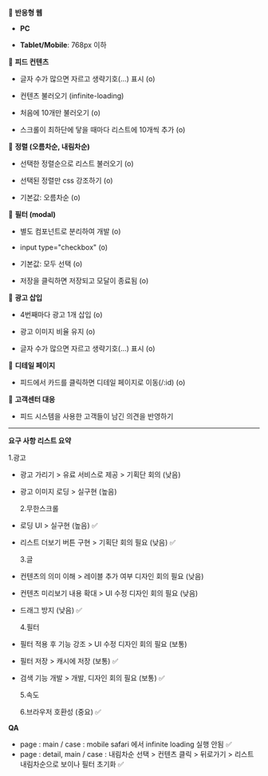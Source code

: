 📌 **반응형 웹**

- **PC**

- **Tablet/Mobile**: 768px 이하

📌 **피드 컨텐츠**

- 글자 수가 많으면 자르고 생략기호(...) 표시 (o)

- 컨텐츠 불러오기 (infinite-loading)

- 처음에 10개만 불러오기 (o)

- 스크롤이 최하단에 닿을 때마다 리스트에 10개씩 추가 (o)

📌 **정렬 (오름차순, 내림차순)**

- 선택한 정렬순으로 리스트 불러오기 (o)

- 선택된 정렬만 css 강조하기 (o)

- 기본값: 오름차순 (o)

📌 **필터 (modal)**

- 별도 컴포넌트로 분리하여 개발 (o)

- input type="checkbox" (o)

- 기본값: 모두 선택 (o)

- 저장을 클릭하면 저장되고 모달이 종료됨 (o)

📌 **광고 삽입**

- 4번째마다 광고 1개 삽입 (o)

- 광고 이미지 비율 유지 (o)

- 글자 수가 많으면 자르고 생략기호(...) 표시 (o)

📌 **디테일 페이지**

- 피드에서 카드를 클릭하면 디테일 페이지로 이동(/:id) (o)

📌 **고객센터 대응**

- 피드 시스템을 사용한 고객들이 남긴 의견을 반영하기

---

**요구 사항 리스트 요약**

1.광고

- 광고 가리기 > 유료 서비스로 제공 > 기획단 회의 (낮음)
- 광고 이미지 로딩 > 실구현 (높음)

  2.무한스크롤

- 로딩 UI > 실구현 (높음) ✅
- 리스트 더보기 버튼 구현 > 기획단 회의 필요 (낮음) ✅

  3.글

- 컨텐츠의 의미 이해 > 레이블 추가 여부 디자인 회의 필요 (낮음)
- 컨텐츠 미리보기 내용 확대 > UI 수정 디자인 회의 필요 (낮음)
- 드래그 방지 (낮음) ✅

  4.필터

- 필터 적용 후 기능 강조 > UI 수정 디자인 회의 필요 (보통)
- 필터 저장 > 캐시에 저장 (보통) ✅
- 검색 기능 개발 > 개발, 디자인 회의 필요 (보통) ✅

  5.속도

  6.브라우저 호환성 (중요) ✅

**QA**

- page : main / case : mobile safari 에서 infinite loading 실행 안됨 ✅
- page : detail, main / case : 내림차순 선택 > 컨텐츠 클릭 > 뒤로가기 > 리스트 내림차순으로 보이나
  필터 초기화 ✅

